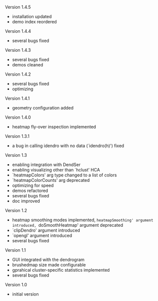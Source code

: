 Version 1.4.5
- installation updated
- demo index reordered

Version 1.4.4
- several bugs fixed

Version 1.4.3
- several bugs fixed
- demos cleaned

Version 1.4.2
- several bugs fixed
- optimizing

Version 1.4.1
- geometry configuration added

Version 1.4.0
- heatmap fly-over inspection implemented

Version 1.3.1
- a bug in calling idendro with no data (`idendro(h)') fixed

Version 1.3
- enabling integration with DendSer
- enabling visualizing other than `hclust' HCA
- `heatmapColors' arg type changed to a list of colors
- `heatmapColorCounts' arg deprecated
- optimizing for speed
- demos refactored
- several bugs fixed
- doc improved

Version 1.2
- heatmap smoothing modes implemented, `heatmapSmoothing' argument
  introduced, `doSmoothHeatmap' argument deprecated
- `clipDendro' argument introduced
- `opengl' argument introduced
- several bugs fixed

Version 1.1
- GUI integrated with the dendrogram
- brushedmap size made configurable
- gprahical cluster-specific statistics implemented
- several bugs fixed

Version 1.0
- initial version
